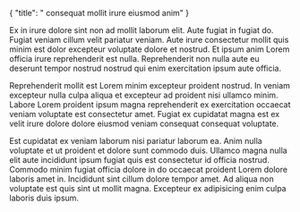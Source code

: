 {
  "title": " consequat mollit irure eiusmod anim"
}

Ex in irure dolore sint non ad mollit laborum elit. Aute fugiat in fugiat do. Fugiat veniam cillum velit pariatur veniam. Aute irure consectetur mollit quis minim est dolor excepteur voluptate dolore et nostrud. Et ipsum anim Lorem officia irure reprehenderit est nulla. Reprehenderit non nulla aute eu deserunt tempor nostrud nostrud qui enim exercitation ipsum aute officia.

Reprehenderit mollit est Lorem minim excepteur proident nostrud. In veniam excepteur nulla culpa aliqua et excepteur ad proident nisi ullamco minim. Labore Lorem proident ipsum magna reprehenderit ex exercitation occaecat veniam voluptate est consectetur amet. Fugiat ex cupidatat magna est ex velit irure dolore dolore eiusmod veniam consequat consequat voluptate.

Est cupidatat ex veniam laborum nisi pariatur laborum ea. Anim nulla voluptate et ut proident et dolore sunt commodo duis. Ullamco magna nulla elit aute incididunt ipsum fugiat quis est consectetur id officia nostrud. Commodo minim fugiat officia dolore in do occaecat proident Lorem dolore laboris amet in. Incididunt sint cillum dolore tempor amet. Ad aliqua non voluptate est quis sint ut mollit magna. Excepteur ex adipisicing enim culpa laboris duis ipsum.